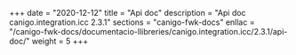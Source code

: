 +++
date        = "2020-12-12"
title       = "Api doc"
description = "Api doc canigo.integration.icc 2.3.1"
sections    = "canigo-fwk-docs"
enllac		= "/canigo-fwk-docs/documentacio-llibreries/canigo.integration.icc/2.3.1/api-doc/"
weight		= 5
+++
